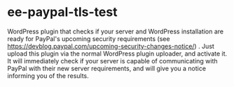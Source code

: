 # ee-paypal-tls-test
WordPress plugin that checks if your server and WordPress installation are ready for PayPal's upcoming security requirements (see https://devblog.paypal.com/upcoming-security-changes-notice/)
.
Just upload this plugin via the normal WordPress plugin uploader, and activate it. It will immediately check if your server is capable of communicating with PayPal with their new server requirements, and will give you a notice informing you of the results.

